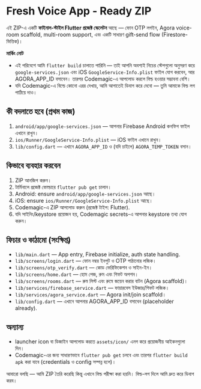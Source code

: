 # Fresh Voice App - Ready ZIP

এই ZIP-এ একটি **ফাইনাল-স্টাইল Flutter প্রজেক্ট স্কেলেটন** আছে — ফোন OTP লগইন, Agora voice-room scaffold, multi-room support, এবং একটি সাধারণ gift-send flow (Firestore-ভিত্তিক)। 

**মার্কিং নোট**
- এই পরিবেশে আমি `flutter build` চালাতে পারিনি — তাই আপনি অবশ্যই নিচের স্টেপগুলো অনুসরণ করে `google-services.json` এবং iOS `GoogleService-Info.plist` ফাইল যোগ করবেন, আর AGORA_APP_ID বসাবেন। তারপর Codemagic-এ আপলোড করলে বিল্ড হওয়ার সম্ভাবনা বেশি।
- যদি Codemagic-এ বিল্ডে কোনো এরর দেখায়, আমি আগাতেই ডিবাগ করে দেবো — তুমি আমাকে বিল্ড লগ পাঠিয়ে দাও।

## কী বদলাতে হবে (প্রথম কাজ)
1. `android/app/google-services.json` — আপনার Firebase Android কনফিগ ফাইল এখানে রাখুন।
2. `ios/Runner/GoogleService-Info.plist` — iOS ফাইল এখানে রাখুন।
3. `lib/config.dart` — এখানে `AGORA_APP_ID` ও (যদি চাইলে) `AGORA_TEMP_TOKEN` বসান।

## কিভাবে ব্যবহার করবেন
1. ZIP আনজিপ করুন।
2. টার্মিনালে প্রজেক্ট ফোল্ডারে `flutter pub get` চালান।
3. Android: ensure `android/app/google-services.json` আছে।
4. iOS: ensure `ios/Runner/GoogleService-Info.plist` আছে।
5. Codemagic-এ ZIP আপলোড করুন (প্রজেক্ট টাইপ: Flutter).
6. যদি সাইনিং/keystore প্রয়োজন হয়, Codemagic secrets-এ আপনার keystore তথ্য যোগ করুন।

## ফিচার ও কাঠামো (সংক্ষিপ্ত)
- `lib/main.dart` — App entry, Firebase initialize, auth state handling.
- `lib/screens/login.dart` — ফোন নম্বর ইনপুট ও OTP পাঠানোর লজিক।
- `lib/screens/otp_verify.dart` — কোড ভেরিফিকেশন ও সাইন-ইন।
- `lib/screens/home.dart` — হোম পেজ, রুম এবং গিফট অপশন।
- `lib/screens/rooms.dart` — রুম লিস্ট এবং রুমে জয়েন করার বাটন (Agora scaffold)।
- `lib/services/firebase_service.dart` — ফায়ারবেস ইউজার/গিফট লজিক।
- `lib/services/agora_service.dart` — Agora init/join scaffold।
- `lib/config.dart` — এখানে আপনার AGORA_APP_ID বসাবেন (placeholder already).

## অন্যান্য
- launcher icon বা ডিজাইন আপলোড করতে `assets/icon/` এনগ করে প্রয়োজনীয় আইকনগুলো দিন।
- Codemagic-এর জন্য সাধারণভাবে `flutter pub get` চলবে এবং তারপর `flutter build apk` করা যাবে (credentials ও config সম্পন্ন হলে)।

আবারো বলছি — আমি ZIP তৈরি করেছি কিন্তু এখানে বিল্ড পরীক্ষা করা হয়নি। বিল্ড-লগ দিলে আমি দ্রুত করে ডিবাগ করব। 
